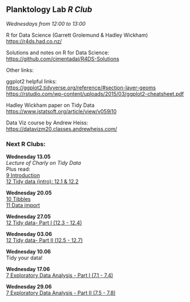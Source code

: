 
## __Planktology Lab   *R Club*__
*Wednesdays from 12:00 to 13:00*

R for Data Science (Garrett Grolemund & Hadley Wickham)  
https://r4ds.had.co.nz/  

Solutions and notes on R for Data Science:  
https://github.com/cimentadaj/R4DS-Solutions  

Other links:

ggplot2 helpful links:   
https://ggplot2.tidyverse.org/reference/#section-layer-geoms  
https://rstudio.com/wp-content/uploads/2015/03/ggplot2-cheatsheet.pdf  

Hadley Wickham paper on Tidy Data  
https://www.jstatsoft.org/article/view/v059i10  

Data Viz course by Andrew Heiss:
https://datavizm20.classes.andrewheiss.com/



### __Next R Clubs:__

__Wednesday 13.05__  
_Lecture of Charly on Tidy Data_  
Plus read:  
[9 Introduction](https://r4ds.had.co.nz/wrangle-intro.html)  
[12 Tidy data (intro): 12.1 & 12.2](https://r4ds.had.co.nz/tidy-data.html)  

__Wednesday 20.05__  
[10 Tibbles](https://r4ds.had.co.nz/tibbles.html)    
[11 Data import](https://r4ds.had.co.nz/data-import.html)  

__Wednesday 27.05__  
[12 Tidy data- Part I (12.3 - 12.4)](https://r4ds.had.co.nz/tidy-data.html)  

__Wednesday 03.06__  
[12 Tidy data- Part II (12.5 - 12.7)](https://r4ds.had.co.nz/tidy-data.html)   

__Wednesday 10.06__   
Tidy your data!  

__Wednesday 17.06__   
[7 Exploratory Data Analysis - Part I (7.1 - 7.4)](https://r4ds.had.co.nz/exploratory-data-analysis.html)  

__Wednesday 29.06__   
[7 Exploratory Data Analysis - Part II (7.5 - 7.8)](https://r4ds.had.co.nz/exploratory-data-analysis.html)  


